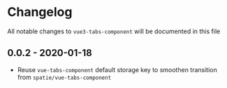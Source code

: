 # Changelog

All notable changes to `vue3-tabs-component` will be documented in this file

## 0.0.2 - 2020-01-18
- Reuse `vue-tabs-component` default storage key to smoothen transition from `spatie/vue-tabs-component`